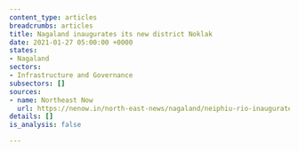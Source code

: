 ```yaml
---
content_type: articles
breadcrumbs: articles
title: Nagaland inaugurates its new district Noklak
date: 2021-01-27 05:00:00 +0000
states:
- Nagaland
sectors:
- Infrastructure and Governance
subsectors: []
sources:
- name: Northeast Now
  url: https://nenow.in/north-east-news/nagaland/neiphiu-rio-inaugurates-noklak-as-12th-district-of-nagaland.html
details: []
is_analysis: false

---
```

